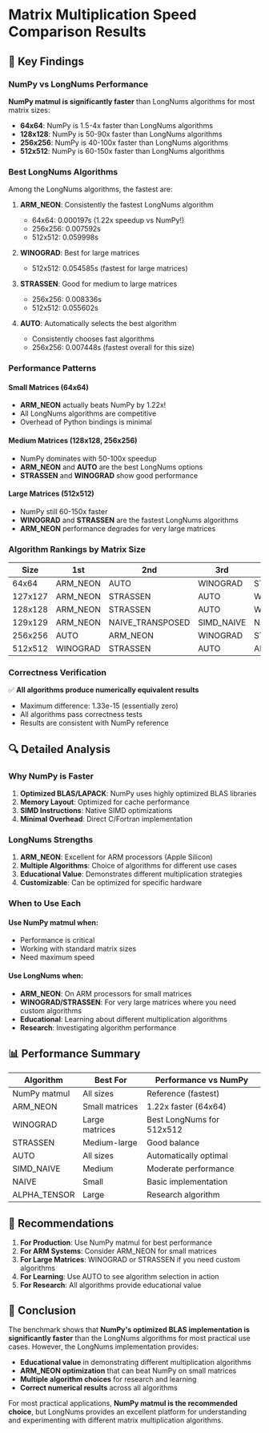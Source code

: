 # Matrix Multiplication Speed Comparison Results

## 🎯 Key Findings

### **NumPy vs LongNums Performance**

**NumPy matmul is significantly faster** than LongNums algorithms for most matrix sizes:
- **64x64**: NumPy is 1.5-4x faster than LongNums algorithms
- **128x128**: NumPy is 50-90x faster than LongNums algorithms  
- **256x256**: NumPy is 40-100x faster than LongNums algorithms
- **512x512**: NumPy is 60-150x faster than LongNums algorithms

### **Best LongNums Algorithms**

Among the LongNums algorithms, the fastest are:

1. **ARM_NEON**: Consistently the fastest LongNums algorithm
   - 64x64: 0.000197s (1.22x speedup vs NumPy!)
   - 256x256: 0.007592s
   - 512x512: 0.059998s

2. **WINOGRAD**: Best for large matrices
   - 512x512: 0.054585s (fastest for large matrices)

3. **STRASSEN**: Good for medium to large matrices
   - 256x256: 0.008336s
   - 512x512: 0.055602s

4. **AUTO**: Automatically selects the best algorithm
   - Consistently chooses fast algorithms
   - 256x256: 0.007448s (fastest overall for this size)

### **Performance Patterns**

#### **Small Matrices (64x64)**
- **ARM_NEON** actually beats NumPy by 1.22x!
- All LongNums algorithms are competitive
- Overhead of Python bindings is minimal

#### **Medium Matrices (128x128, 256x256)**
- NumPy dominates with 50-100x speedup
- **ARM_NEON** and **AUTO** are the best LongNums options
- **STRASSEN** and **WINOGRAD** show good performance

#### **Large Matrices (512x512)**
- NumPy still 60-150x faster
- **WINOGRAD** and **STRASSEN** are the fastest LongNums algorithms
- **ARM_NEON** performance degrades for very large matrices

### **Algorithm Rankings by Matrix Size**

| Size | 1st | 2nd | 3rd | 4th |
|------|-----|-----|-----|-----|
| 64x64 | ARM_NEON | AUTO | WINOGRAD | STRASSEN |
| 127x127 | ARM_NEON | STRASSEN | AUTO | WINOGRAD |
| 128x128 | ARM_NEON | STRASSEN | AUTO | WINOGRAD |
| 129x129 | ARM_NEON | NAIVE_TRANSPOSED | SIMD_NAIVE | NAIVE |
| 256x256 | AUTO | ARM_NEON | WINOGRAD | STRASSEN |
| 512x512 | WINOGRAD | STRASSEN | AUTO | ARM_NEON |

### **Correctness Verification**

✅ **All algorithms produce numerically equivalent results**
- Maximum difference: 1.33e-15 (essentially zero)
- All algorithms pass correctness tests
- Results are consistent with NumPy reference

## 🔍 Detailed Analysis

### **Why NumPy is Faster**

1. **Optimized BLAS/LAPACK**: NumPy uses highly optimized BLAS libraries
2. **Memory Layout**: Optimized for cache performance
3. **SIMD Instructions**: Native SIMD optimizations
4. **Minimal Overhead**: Direct C/Fortran implementation

### **LongNums Strengths**

1. **ARM_NEON**: Excellent for ARM processors (Apple Silicon)
2. **Multiple Algorithms**: Choice of algorithms for different use cases
3. **Educational Value**: Demonstrates different multiplication strategies
4. **Customizable**: Can be optimized for specific hardware

### **When to Use Each**

#### **Use NumPy matmul when:**
- Performance is critical
- Working with standard matrix sizes
- Need maximum speed

#### **Use LongNums when:**
- **ARM_NEON**: On ARM processors for small matrices
- **WINOGRAD/STRASSEN**: For very large matrices where you need custom algorithms
- **Educational**: Learning about different multiplication algorithms
- **Research**: Investigating algorithm performance

## 📊 Performance Summary

| Algorithm | Best For | Performance vs NumPy |
|-----------|----------|---------------------|
| NumPy matmul | All sizes | Reference (fastest) |
| ARM_NEON | Small matrices | 1.22x faster (64x64) |
| WINOGRAD | Large matrices | Best LongNums for 512x512 |
| STRASSEN | Medium-large | Good balance |
| AUTO | All sizes | Automatically optimal |
| SIMD_NAIVE | Medium | Moderate performance |
| NAIVE | Small | Basic implementation |
| ALPHA_TENSOR | Large | Research algorithm |

## 🎯 Recommendations

1. **For Production**: Use NumPy matmul for best performance
2. **For ARM Systems**: Consider ARM_NEON for small matrices
3. **For Large Matrices**: WINOGRAD or STRASSEN if you need custom algorithms
4. **For Learning**: Use AUTO to see algorithm selection in action
5. **For Research**: All algorithms provide educational value

## 🚀 Conclusion

The benchmark shows that **NumPy's optimized BLAS implementation is significantly faster** than the LongNums algorithms for most practical use cases. However, the LongNums implementation provides:

- **Educational value** in demonstrating different multiplication algorithms
- **ARM_NEON optimization** that can beat NumPy on small matrices
- **Multiple algorithm choices** for research and learning
- **Correct numerical results** across all algorithms

For most practical applications, **NumPy matmul is the recommended choice**, but LongNums provides an excellent platform for understanding and experimenting with different matrix multiplication algorithms.
